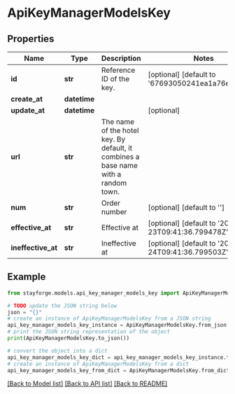# ApiKeyManagerModelsKey


## Properties

Name | Type | Description | Notes
------------ | ------------- | ------------- | -------------
**id** | **str** | Reference ID of the key. | [optional] [default to '67693050241ea1a76ef550b5']
**create_at** | **datetime** |  | 
**update_at** | **datetime** |  | [optional] 
**url** | **str** | The name of the hotel key. By default, it combines a base name with a random town. | 
**num** | **str** | Order number | [optional] [default to '']
**effective_at** | **str** | Effective at | [optional] [default to '2024-12-23T09:41:36.799478Z']
**ineffective_at** | **str** | Ineffective at | [optional] [default to '2024-12-24T09:41:36.799503Z']

## Example

```python
from stayforge.models.api_key_manager_models_key import ApiKeyManagerModelsKey

# TODO update the JSON string below
json = "{}"
# create an instance of ApiKeyManagerModelsKey from a JSON string
api_key_manager_models_key_instance = ApiKeyManagerModelsKey.from_json(json)
# print the JSON string representation of the object
print(ApiKeyManagerModelsKey.to_json())

# convert the object into a dict
api_key_manager_models_key_dict = api_key_manager_models_key_instance.to_dict()
# create an instance of ApiKeyManagerModelsKey from a dict
api_key_manager_models_key_from_dict = ApiKeyManagerModelsKey.from_dict(api_key_manager_models_key_dict)
```
[[Back to Model list]](../README.md#documentation-for-models) [[Back to API list]](../README.md#documentation-for-api-endpoints) [[Back to README]](../README.md)


